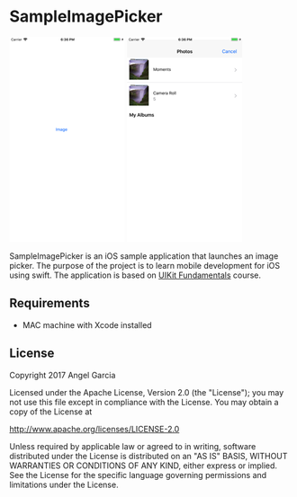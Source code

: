 # SampleImagePicker


![Scheme](/screenshots/SimulatorScreenShot-iPhone8Plus-2017-11-01at18.36.41.png)
![Scheme](/screenshots/SimulatorScreenShot-iPhone8Plus-2017-11-01at18.36.01.png)


SampleImagePicker is an iOS sample application that launches an image picker.
The purpose of the project is to learn mobile development for iOS using swift.
The application is based on [UIKit Fundamentals](https://www.udacity.com/course/uikit-fundamentals--ud788) course.


## Requirements
- MAC machine with Xcode installed



## License

Copyright 2017 Angel Garcia

Licensed under the Apache License, Version 2.0 (the "License"); you may not use this file except in compliance with the License. You may obtain a copy of the License at

http://www.apache.org/licenses/LICENSE-2.0

Unless required by applicable law or agreed to in writing, software distributed under the License is distributed on an "AS IS" BASIS, WITHOUT WARRANTIES OR CONDITIONS OF ANY KIND, either express or implied. See the License for the specific language governing permissions and limitations under the License.

